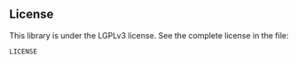 ## License

This library is under the LGPLv3 license. See the complete license in the file:

    LICENSE
